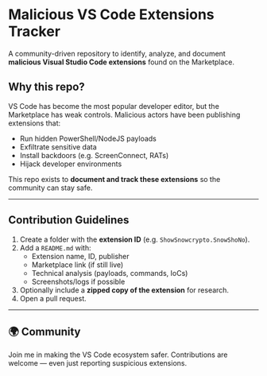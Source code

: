 # Malicious VS Code Extensions Tracker

A community-driven repository to identify, analyze, and document **malicious Visual Studio Code extensions** found on the Marketplace.

## Why this repo?
VS Code has become the most popular developer editor, but the Marketplace has weak controls. Malicious actors have been publishing extensions that:
- Run hidden PowerShell/NodeJS payloads
- Exfiltrate sensitive data
- Install backdoors (e.g. ScreenConnect, RATs)
- Hijack developer environments

This repo exists to **document and track these extensions** so the community can stay safe.

---


##  Contribution Guidelines

1. Create a folder with the **extension ID** (e.g. `ShowSnowcrypto.SnowShoNo`).
2. Add a `README.md` with:
   - Extension name, ID, publisher
   - Marketplace link (if still live)
   - Technical analysis (payloads, commands, IoCs)
   - Screenshots/logs if possible
3. Optionally include a **zipped copy of the extension** for research.
4. Open a pull request.

---


## 🌍 Community

Join me in making the VS Code ecosystem safer. Contributions are welcome — even just reporting suspicious extensions.


